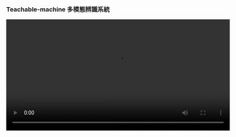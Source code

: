 <H3>Teachable-machine 多模態辨識系統</H3>
<video width="600" controls>
  <source src="videos/my-video.mp4" type="video/mp4">
  Your browser does not support the video tag.
</video>
